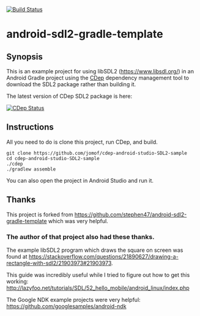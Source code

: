 [![Build Status](https://travis-ci.org/jomof/android-sdl2-gradle-template.svg?branch=master)](https://travis-ci.org/jomof/android-sdl2-gradle-template)

# android-sdl2-gradle-template

## Synopsis

This is an example project for using libSDL2 (https://www.libsdl.org/) in an Android Gradle project using the [CDep](https://github.com/jomof/cdep)  dependency management tool to download the SDL2 package rather than building it. 

The latest version of CDep SDL2 package is here:

[![CDep Status](https://cdep-io.github.io/com.github.jomof/sdl2/latest/latest.svg)](https://github.com/jomof/sdl2/releases/latest)


## Instructions

All you need to do is clone this project, run CDep, and build.

```
git clone https://github.com/jomof/cdep-android-studio-SDL2-sample
cd cdep-android-studio-SDL2-sample
./cdep
./gradlew assemble
```
You can also open the project in Android Studio and run it.

## Thanks

This project is forked from https://github.com/stephen47/android-sdl2-gradle-template which was very helpful. 

### The author of that project also had these thanks.

The example libSDL2 program which draws the square on screen was found at https://stackoverflow.com/questions/21890627/drawing-a-rectangle-with-sdl2/21903973#21903973.

This guide was incredibly useful while I tried to figure out how to get this working: http://lazyfoo.net/tutorials/SDL/52_hello_mobile/android_linux/index.php

The Google NDK example projects were very helpful: https://github.com/googlesamples/android-ndk
